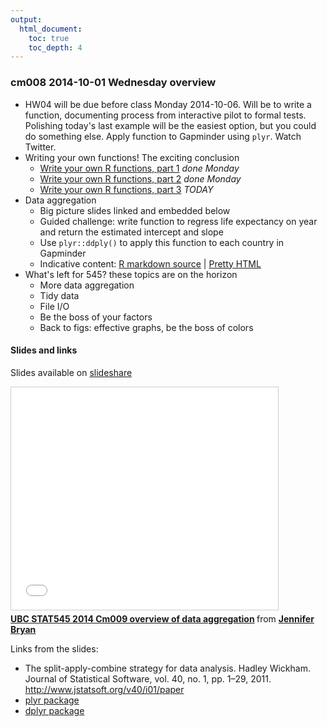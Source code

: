 ```yaml
---
output:
  html_document:
    toc: true
    toc_depth: 4
---
```


### cm008 2014-10-01 Wednesday overview

  * HW04 will be due before class Monday 2014-10-06. Will be to write a function, documenting process from interactive pilot to formal tests. Polishing today's last example will be the easiest option, but you could do something else. Apply function to Gapminder using `plyr`. Watch Twitter.
  * Writing your own functions! The exciting conclusion
    - [Write your own R functions, part 1](block011_write-your-own-function-01.html) *done Monday*
    - [Write your own R functions, part 2](block011_write-your-own-function-02.html) *done Monday*
    - [Write your own R functions, part 3](block011_write-your-own-function-03.html) *TODAY*
  * Data aggregation
    - Big picture slides linked and embedded below
    - Guided challenge: write function to regress life expectancy on year and return the estimated intercept and slope
    - Use `plyr::ddply()` to apply this function to each country in Gapminder
    - Indicative content: [R markdown source](https://github.com/jennybc/STAT545A_2013/blob/master/block04_dataAggregation.rmd) | [Pretty HTML](http://www.stat.ubc.ca/~jenny/STAT545A/block04_dataAggregation.html)
  * What's left for 545? these topics are on the horizon
    - More data aggregation
    - Tidy data
    - File I/O
    - Be the boss of your factors
    - Back to figs: effective graphs, be the boss of colors
    
#### Slides and links

Slides available on [slideshare](https://www.slideshare.net/jenniferbryan5811/cm009-data-aggregation)

<iframe src="//www.slideshare.net/slideshow/embed_code/39778629" width="427" height="356" frameborder="0" marginwidth="0" marginheight="0" scrolling="no" style="border:1px solid #CCC; border-width:1px; margin-bottom:5px; max-width: 100%;" allowfullscreen> </iframe> <div style="margin-bottom:5px"> <strong> <a href="https://www.slideshare.net/jenniferbryan5811/cm009-data-aggregation" title="UBC STAT545 2014 Cm009 overview of data aggregation" target="_blank">UBC STAT545 2014 Cm009 overview of data aggregation</a> </strong> from <strong><a href="http://www.slideshare.net/jenniferbryan5811" target="_blank">Jennifer Bryan</a></strong> </div>

Links from the slides:

  * The split-apply-combine strategy for data analysis. Hadley Wickham. Journal of Statistical Software, vol. 40, no. 1, pp. 1–29, 2011. <http://www.jstatsoft.org/v40/i01/paper>
  * [plyr package](http://cran.rstudio.com/web/packages/plyr/)
  * [dplyr package](http://cran.rstudio.com/web/packages/dplyr/)